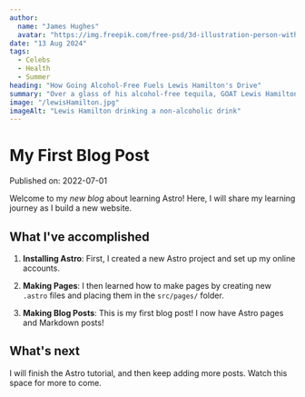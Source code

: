 ```yaml
---
author:
  name: "James Hughes"
  avatar: "https://img.freepik.com/free-psd/3d-illustration-person-with-sunglasses_23-2149436188.jpg"
date: "13 Aug 2024"
tags:
  - Celebs
  - Health
  - Summer
heading: "How Going Alcohol-Free Fuels Lewis Hamilton's Drive"
summary: "Over a glass of his alcohol-free tequila, GOAT Lewis Hamilton tells us how going AF improves his performance. Bonus: he shares with us his go-to drinks for a hot summer's day!"
image: "/lewisHamilton.jpg"
imageAlt: "Lewis Hamilton drinking a non-alcoholic drink"
---
```


# My First Blog Post

Published on: 2022-07-01

Welcome to my _new blog_ about learning Astro! Here, I will share my learning journey as I build a new website.

## What I've accomplished

1. **Installing Astro**: First, I created a new Astro project and set up my online accounts.

2. **Making Pages**: I then learned how to make pages by creating new `.astro` files and placing them in the `src/pages/` folder.

3. **Making Blog Posts**: This is my first blog post! I now have Astro pages and Markdown posts!

## What's next

I will finish the Astro tutorial, and then keep adding more posts. Watch this space for more to come.